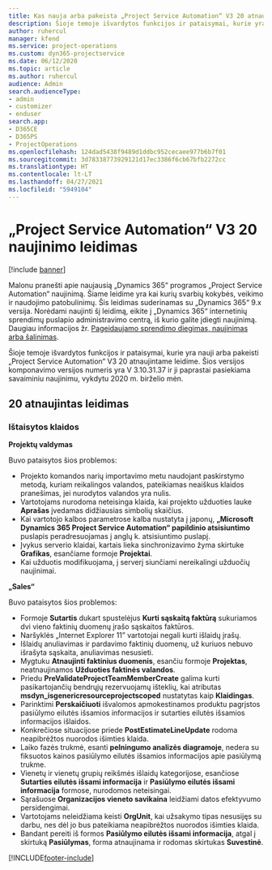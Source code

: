 ```yaml
---
title: Kas nauja arba pakeista „Project Service Automation“ V3 20 atnaujintame leidime
description: Šioje temoje išvardytos funkcijos ir pataisymai, kurie yra pasiekiami „Project Service Automation“ V3 20 naujinimo leidime
author: ruhercul
manager: kfend
ms.service: project-operations
ms.custom: dyn365-projectservice
ms.date: 06/12/2020
ms.topic: article
ms.author: ruhercul
audience: Admin
search.audienceType:
- admin
- customizer
- enduser
search.app:
- D365CE
- D365PS
- ProjectOperations
ms.openlocfilehash: 124dad5438f9489d1ddbc952cecaee977b6b7f01
ms.sourcegitcommit: 3d78338773929121d17ec3386f6cb67bfb2272cc
ms.translationtype: HT
ms.contentlocale: lt-LT
ms.lasthandoff: 04/27/2021
ms.locfileid: "5949104"
---
```

# <a name="project-service-automation-update-release-20-v3"></a>„Project Service Automation“ V3 20 naujinimo leidimas

[!include [banner](../includes/psa-now-project-operations.md)]

Malonu pranešti apie naujausią „Dynamics 365“ programos „Project Service Automation“ naujinimą. Šiame leidime yra kai kurių svarbių kokybės, veikimo ir naudojimo patobulinimų. Šis leidimas suderinamas su „Dynamics 365“ 9.x versija. Norėdami naujinti šį leidimą, eikite į „Dynamics 365“ internetinių sprendimų puslapio administravimo centrą, iš kurio galite įdiegti naujinimą. Daugiau informacijos žr. [Pageidaujamo sprendimo diegimas, naujinimas arba šalinimas](/power-platform/admin/install-remove-preferred-solution).

Šioje temoje išvardytos funkcijos ir pataisymai, kurie yra nauji arba pakeisti „Project Service Automation“ V3 20 atnaujintame leidime. Šios versijos komponavimo versijos numeris yra V 3.10.31.37 ir ji paprastai pasiekiama savaiminiu naujinimu, vykdytu 2020 m. birželio mėn.

## <a name="update-release-20"></a>20 atnaujintas leidimas

### <a name="bug-fixes"></a>Ištaisytos klaidos

**Projektų valdymas**

Buvo pataisytos šios problemos:

- Projekto komandos narių importavimo metu naudojant paskirstymo metodą, kuriam reikalingos valandos, pateikiamas neaiškus klaidos pranešimas, jei nurodytos valandos yra nulis.
- Vartotojams nurodoma neteisinga klaida, kai projekto užduoties lauke **Aprašas** įvedamas didžiausias simbolių skaičius.
- Kai vartotojo kalbos parametrose kalba nustatyta į japonų, **„Microsoft Dynamics 365 Project Service Automation“ papildinio atsisiuntimo** puslapis peradresuojamas į anglų k. atsisiuntimo puslapį.
- Įvykus serverio klaidai, kartais lieka sinchronizavimo žyma skirtuke **Grafikas**, esančiame formoje **Projektai**.
- Kai užduotis modifikuojama, į serverį siunčiami nereikalingi užduočių naujinimai.

**„Sales“**

Buvo pataisytos šios problemos:

- Formoje **Sutartis** dukart spustelėjus **Kurti sąskaitą faktūrą** sukuriamos dvi vieno faktinių duomenų įrašo sąskaitos faktūros.
- Naršyklės „Internet Explorer 11” vartotojai negali kurti išlaidų įrašų.
- Išlaidų anuliavimas ir pardavimo faktinių duomenų, už kuriuos nebuvo išrašyta sąskaita, anuliavimas nesusieti.
- Mygtuku **Atnaujinti faktinius duomenis**, esančiu formoje **Projektas**, neatnaujinamos **Užduoties faktinės valandos**.
- Priedu **PreValidateProjectTeamMemberCreate** galima kurti pasikartojančių bendrųjų rezervuojamų išteklių, kai atributas **msdyn_isgenericresourceprojectscoped** nustatytas kaip **Klaidingas**.
- Parinktimi **Perskaičiuoti** išvalomos apmokestinamos produktu pagrįstos pasiūlymo eilutės išsamios informacijos ir sutarties eilutės išsamios informacijos išlaidos.
- Konkrečiose situacijose priede **PostEstimateLineUpdate** rodoma neapibrėžtos nuorodos išimties klaida.
- Laiko fazės trukmė, esanti **pelningumo analizės diagramoje**, nedera su fiksuotos kainos pasiūlymo eilutės išsamios informacijos apie pasiūlymą trukme.
- Vienetų ir vienetų grupių reikšmės išlaidų kategorijose, esančiose **Sutarties eilutės išsami informacija** ir **Pasiūlymo eilutės išsami informacija** formose, nurodomos neteisingai.
- Sąrašuose **Organizacijos vieneto savikaina** leidžiami datos efektyvumo persidengimai.
- Vartotojams neleidžiama keisti **OrgUnit**, kai užsakymo tipas nesusijęs su darbu, nes dėl jo bus pateikiama neapibrėžtos nuorodos išimties klaida.
- Bandant pereiti iš formos **Pasiūlymo eilutės išsami informacija**, atgal į skirtuką **Pasiūlymas**, forma atnaujinama ir rodomas skirtukas **Suvestinė**.


[!INCLUDE[footer-include](../includes/footer-banner.md)]